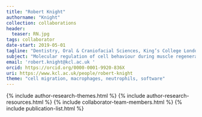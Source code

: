```yaml
---
title: "Robert Knight"
authorname: "Knight"
collection: collaborations
header:
  teaser: RN.jpg
tags: collaborator
date-start: 2019-05-01
tagline: "Dentistry, Oral & Craniofacial Sciences, King’s College London"
subject: "Molecular regulation of cell behaviour during muscle regeneration and disease."
email: 'robert.knight@kcl.ac.uk '
orcid: https://orcid.org/0000-0001-9920-836X
uri: https://www.kcl.ac.uk/people/robert-knight
theme: "cell migration, macrophages, neutrophils, software"
---
```

<p align= "justify">




{% include author-research-themes.html %}
{% include author-research-resources.html %}
{% include collaborator-team-members.html %}
{% include publication-list.html %}
